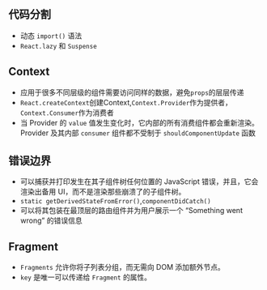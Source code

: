 ## 代码分割
+ 动态 `import()` 语法
+ `React.lazy` 和 `Suspense`

## Context
+ 应用于很多不同层级的组件需要访问同样的数据，避免`props`的层层传递
+ `React.createContext`创建Context,`Context.Provider`作为提供者，`Context.Consumer`作为消费者
+ 当 Provider 的 `value` 值发生变化时，它内部的所有消费组件都会重新渲染。Provider 及其内部 `consumer` 组件都不受制于 `shouldComponentUpdate` 函数

## 错误边界
+ 可以捕获并打印发生在其子组件树任何位置的 JavaScript 错误，并且，它会渲染出备用 UI，而不是渲染那些崩溃了的子组件树。
+ `static getDerivedStateFromError()`,`componentDidCatch()`
+ 可以将其包装在最顶层的路由组件并为用户展示一个 “Something went wrong” 的错误信息

## Fragment
+ `Fragments` 允许你将子列表分组，而无需向 DOM 添加额外节点。
+ `key` 是唯一可以传递给 `Fragment` 的属性。



